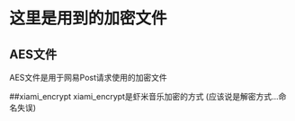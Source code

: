 # 这里是用到的加密文件
## AES文件
AES文件是用于网易Post请求使用的加密文件

##xiami_encrypt
xiami_encrypt是虾米音乐加密的方式
(应该说是解密方式...命名失误)

